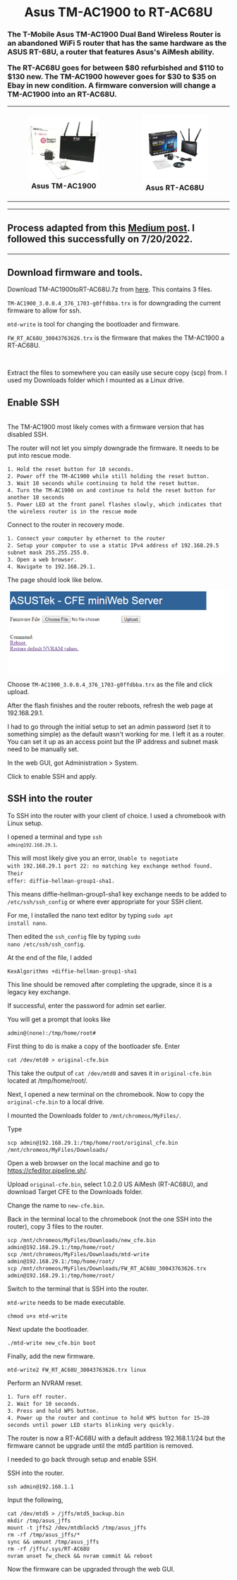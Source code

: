 <h1 align="center">
Asus TM-AC1900 to RT-AC68U
</h1>

<h3>
The T-Mobile Asus TM-AC1900 Dual Band Wireless Router is an abandoned WiFi 5 router that has the same hardware as the ASUS RT-68U, a router that features Asus's AiMesh ability.
  
<br>

The RT-AC68U goes for between $80 refurbished and $110 to $130 new.  The TM-AC1900 however goes for $30 to $35 on Ebay in new condition.  A firmware conversion will change a TM-AC1900 into an RT-AC68U.

<table align="center">
<tbody>
<tr>
<td><figure align="center">
<img width="500" src="s-l1600.jpg"/>
<figcaption align = "center">Asus TM-AC1900</figcaption>
</figure>
</td>
<td><figure align="center">
<img width="500" src="AC68U.jpg"/>
<figcaption align = "center">Asus RT-AC68U</figcaption>
</figure>
</td>
</tr>
</tbody>
</table>

---

<h2>

Process adapted from this <a href="https://moreless.medium.com/flash-tm-ac-1900-to-rt-ac68u-to-use-aimesh-80b84387358a">Medium post</a>. I followed this successfully on 7/20/2022.

</h2>

---

<h2>Download firmware and tools.</h2>

&NewLine;

Download TM-AC1900toRT-AC68U.7z from <a href="https://mega.nz/file/jAEi0S5S#JvWZ0s9G4pwMLpaIW8jQ_q-Zd8MBdihch3ZSSAs8Vs0">here</a>.  This contains 3 files.

<code>TM-AC1900_3.0.0.4_376_1703-g0ffdbba.trx</code> is for downgrading the current firmware to allow for ssh.

<code>mtd-write</code> is tool for changing the bootloader and firmware.

<code>FW_RT_AC68U_30043763626.trx</code> is the firmware that makes the TM-AC1900 a RT-AC68U.

<br>

Extract the files to somewhere you can easily use secure copy (scp) from. I used my Downloads folder which I mounted as a Linux drive.
<br>
<h2>Enable SSH</h2>
<br>
The TM-AC1900 most likely comes with a firmware version that has disabled SSH.

The router will not let you simply downgrade the firmware.  It needs to be put into rescue mode.

&NewLine;
```
1. Hold the reset button for 10 seconds.
2. Power off the TM-AC1900 while still holding the reset button.
3. Wait 10 seconds while continuing to hold the reset button.
4. Turn the TM-AC1900 on and continue to hold the reset button for another 10 seconds
5. Power LED at the front panel flashes slowly, which indicates that the wireless router is in the rescue mode
```

&NewLine;

Connect to the router in recovery mode.

```
1. Connect your computer by ethernet to the router
2. Setup your computer to use a static IPv4 address of 192.168.29.5 subnet mask 255.255.255.0.
3. Open a web browser.
4. Navigate to 192.168.29.1.
```

&NewLine;

The page should look like below.
&NewLine;

<p  align="center">
<img src="cfe.png"/>
</p>

&NewLine;

Choose <code>TM-AC1900_3.0.0.4_376_1703-g0ffdbba.trx</code> as the file and click upload.

&NewLine;

After the flash finishes and the router reboots, refresh the web page at 192.168.29.1.

I had to go through the initial setup to set an admin password (set it to something simple) as the default wasn't working for me.  I left it as a router.  You can set it up as an access point but the IP address and subnet mask need to be manually set.

&NewLine;

In the web GUI, got Administration > System.

Click to enable SSH and apply.

&NewLine;

<h2>SSH into the router</h2>

&NewLine;

To SSH into the router with your client of choice.  I used a chromebook with Linux setup.

I opened a terminal and type <code>ssh ```admin@192.168.29.1```</code>.

This will most likely give you an error, <code>Unable to negotiate with 192.168.29.1 port 22: no matching key exchange method found. Their offer: diffie-hellman-group1-sha1.</code>

This means diffie-hellman-group1-sha1 key exchange needs to be added to <code>/etc/ssh/ssh_config</code> or where ever appropriate for your SSH client.

For me, I installed the nano text editor by typing <code>sudo apt install nano</code>.

Then edited the <code>ssh_config</code> file by typing <code>sudo nano /etc/ssh/ssh_config</code>.

At the end of the file, I added

```
KexAlgorithms +diffie-hellman-group1-sha1
```

This line should be removed after completing the upgrade, since it is a legacy key exchange.

&NewLine;
If successful, enter the password for admin set earlier.

You will get a prompt that looks like

```
admin@(none):/tmp/home/root#
```

&NewLine;

First thing to do is make a copy of the bootloader sfe. Enter

```
cat /dev/mtd0 > original-cfe.bin
```

This take the output of <code>cat /dev/mtd0</code> and saves it in <code>original-cfe.bin</code> located at /tmp/home/root/.

&NewLine;

Next, I opened a new terminal on the chromebook.  Now to copy the <code>original-cfe.bin</code> to a local drive.

I mounted the Downloads folder to <code>/mnt/chromeos/MyFiles/</code>.

Type

```
scp admin@192.168.29.1:/tmp/home/root/original_cfe.bin /mnt/chromeos/MyFiles/Downloads/
```

&NewLine;

Open a web browser on the local machine and go to https://cfeditor.pipeline.sh/.

&NewLine;

Upload <code>original-cfe.bin</code>, select 1.0.2.0 US AiMesh (RT-AC68U), and download Target CFE to the Downloads folder.

Change the name to <code>new-cfe.bin</code>.

&NewLine;

Back in the terminal local to the chromebook (not the one SSH into the router), copy 3 files to the router.

```
scp /mnt/chromeos/MyFiles/Downloads/new_cfe.bin admin@192.168.29.1:/tmp/home/root/
scp /mnt/chromeos/MyFiles/Downloads/mtd-write admin@192.168.29.1:/tmp/home/root/
scp /mnt/chromeos/MyFiles/Downloads/FW_RT_AC68U_30043763626.trx admin@192.168.29.1:/tmp/home/root/
```

&NewLine;

Switch to the terminal that is SSH into the router.

<code>mtd-write</code> needs to be made executable.

```
chmod u+x mtd-write
```

Next update the bootloader.

```
./mtd-write new_cfe.bin boot
```

Finally, add the new firmware.

```
mtd-write2 FW_RT_AC68U_30043763626.trx linux
```

&NewLine;

Perform an NVRAM reset.

```
1. Turn off router.
2. Wait for 10 seconds.
3. Press and hold WPS button.
4. Power up the router and continue to hold WPS button for 15–20 seconds until power LED starts blinking very quickly.
```

&NewLine;

The router is now a RT-AC68U with a default address 192.168.1.1/24 but the firmware cannot be upgrade until the mtd5 partition is removed.

I needed to go back through setup and enable SSH.

SSH into the router.

```
ssh admin@192.168.1.1
```

&NewLine;

Input the following,

```
cat /dev/mtd5 > /jffs/mtd5_backup.bin
mkdir /tmp/asus_jffs
mount -t jffs2 /dev/mtdblock5 /tmp/asus_jffs
rm -rf /tmp/asus_jffs/*
sync && umount /tmp/asus_jffs
rm -rf /jffs/.sys/RT-AC68U
nvram unset fw_check && nvram commit && reboot
```

&NewLine;

Now the firmware can be upgraded through the web GUI.
